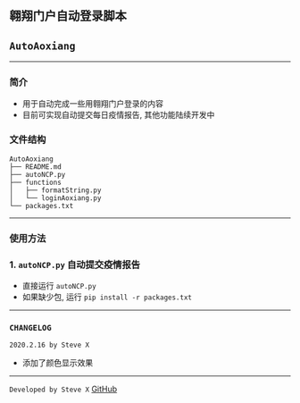 ## 翱翔门户自动登录脚本
## `AutoAoxiang`
---
### 简介
- 用于自动完成一些用翱翔门户登录的内容
- 目前可实现自动提交每日疫情报告, 其他功能陆续开发中

### 文件结构
```
AutoAoxiang
├── README.md
├── autoNCP.py
├── functions
│   ├── formatString.py
│   └── loginAoxiang.py
└── packages.txt
```
---
### 使用方法
### 1. `autoNCP.py` 自动提交疫情报告 
- 直接运行 `autoNCP.py`
- 如果缺少包, 运行 `pip install -r packages.txt`
---
### `CHANGELOG`

`2020.2.16 by Steve X`
- 添加了颜色显示效果

---
`Developed by Steve X`
[GitHub](https://github.com/Steve-Xyh/AutoAoxiang)